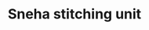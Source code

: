 ---
title: "Sneha stitching unit"
url: /thiruvananthapuram/sneha-stitching-unit/
shop: Schneiderei
---